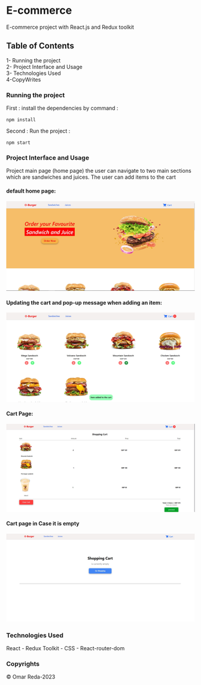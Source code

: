 # E-commerce

E-commerce project with React.js and Redux toolkit

## Table of Contents

1- Running the project  
2- Project Interface and Usage  
3- Technologies Used  
4-CopyWrites

### Running the project

First : install the dependencies by command :

```
npm install
```

Second : Run the project :

```
npm start
```

### Project Interface and Usage

Project main page (home page) the user can navigate to two main sections which are sandwiches and juices.
The user can add items to the cart

#### default home page:

![homePage](./public/1.jpg)

#### Updating the cart and pop-up message when adding an item:

![UpdatingCart](./public/2.jpg)

#### Cart Page:

![UpdatingCart](./public/3.jpg)

#### Cart page in Case it is empty

![UpdatingCart](./public/4.jpg)

### Technologies Used

React - Redux Toolkit - CSS - React-router-dom

### Copyrights

&copy; Omar Reda-2023
